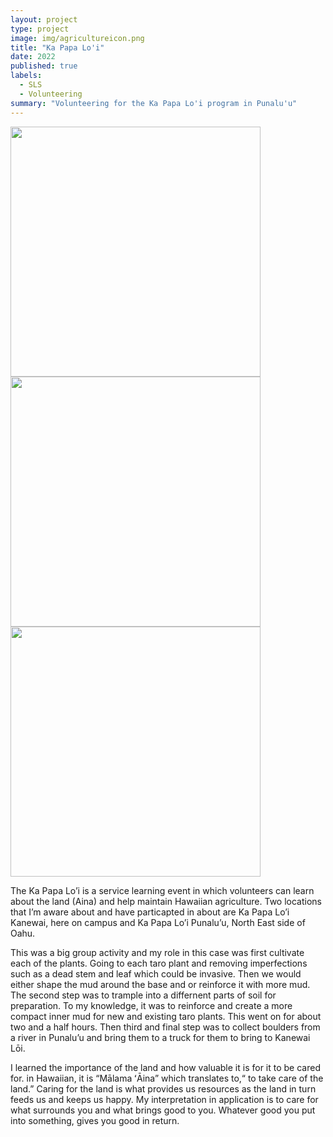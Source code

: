 ```yaml
---
layout: project
type: project
image: img/agricultureicon.png
title: "Ka Papa Lo'i"
date: 2022
published: true
labels:
  - SLS
  - Volunteering
summary: "Volunteering for the Ka Papa Lo'i program in Punalu'u"
---
```


<div class="text-center p-4">
<img width="400px" src="../img/loi1.png" class="img-thumbnail">
<img width="400px" src="../img/loi2.png" class="img-thumbnail">
<img width="400px" src="../img/loi3.png" class="img-thumbnail">
</div>

The Ka Papa Lo’i is a service learning event in which volunteers can learn about the land (Aina) and help maintain Hawaiian agriculture. Two locations that I’m aware about and have particapted in about are Ka Papa Lo’i Kanewai, here on campus and Ka Papa Lo’i Punalu’u, North East side of Oahu.

This was a big group activity and my role in this case was first cultivate each of the plants. Going to each taro plant and removing imperfections such as a dead stem and leaf which could be invasive. Then we would either shape the mud around the base and or reinforce it with more mud. The second step was to trample into a differnent parts of soil for preparation. To my knowledge, it was to reinforce and create a more compact inner mud for new and existing taro plants. This went on for about two and a half hours. Then third and final step was to collect boulders from a river in  Punalu’u and bring them to a truck for them to bring to Kanewai Lōi.

I learned the importance of the land and how valuable it is for it to be cared for. in Hawaiian, it is “Mālama ʻĀina” which translates to,“ to take care of the land.” Caring for the land is what provides us resources as the land in turn feeds us and keeps us happy. My interpretation in application is to care for what surrounds you and what brings good to you. Whatever good you put into something, gives you good in return. 
